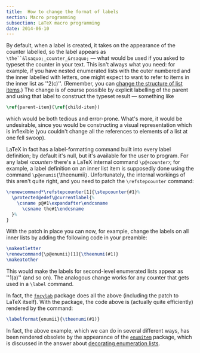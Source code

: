 ```yaml
---
title:  How to change the format of labels
section: Macro programming
subsection: LaTeX macro programming
date: 2014-06-10
---
```


By default, when a label is created, it takes on the appearance of the
counter labelled, so the label appears as
`\the``&lsaquo;_counter_&rsaquo;`&nbsp;&mdash; what would be used if you
asked to typeset the counter in your text.  This isn't always what you
need: for example, if you have nested enumerated lists with the outer
numbered and the inner labelled with letters, one might expect to want
to refer to items in the inner list as ''2(c)''.   (Remember, you can
[change the structure of list items](FAQ-enumerate.md).)
The change is of course
possible by explicit labelling of the parent and using that label to
construct the typeset result&nbsp;&mdash; something like
```latex
\ref{parent-item}(\ref{child-item})
```
which would be both tedious and error-prone.  What's more, it would be
undesirable, since you would be constructing a visual representation
which is inflexible (you couldn't change all the references to elements
of a list at one fell swoop).

LaTeX in fact has a label-formatting command built into every label
definition; by default it's null, but it's available for the user to
program.  For any label &lsaquo;_counter_&rsaquo; there's a LaTeX internal
command `\p@`&lsaquo;_`counter`_&rsaquo;; for example, a label definition
on an inner list item is supposedly done using the command
`\p@enumii{`\theenumii`}`.  Unfortunately, the internal
workings of this aren't quite right, and you need to patch the
`\refstepcounter` command:
<!-- {% raw %} -->
```latex
\renewcommand*\refstepcounter[1]{\stepcounter{#1}%
  \protected@edef\@currentlabel{%
    \csname p@#1\expandafter\endcsname
      \csname the#1\endcsname
  }%
}
```
<!-- {% endraw %} -->
With the patch in place you can now, for example, change the labels on
all inner lists by adding the following code in your preamble:
```latex
\makeatletter
\renewcommand{\p@enumii}[1]{\theenumi(#1)}
\makeatother
```
This would make the labels for second-level enumerated lists appear as
''1(a)'' (and so on).  The analogous change works for any counter that
gets used in a `\label` command.

In fact, the [`fncylab`](https://ctan.org/pkg/fncylab) package does all the above (including
the patch to LaTeX itself).  With the package, the code above is
(actually quite efficiently) rendered by the command:
```latex
\labelformat{enumii}{\theenumi(#1)}
```
In fact, the above example, which we can do in several different ways,
has been rendered obsolete by the appearance of the [`enumitem`](https://ctan.org/pkg/enumitem)
package, which is discussed in the answer about 
[decorating enumeration lists](FAQ-enumerate.md).

